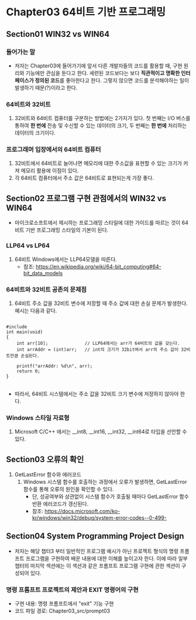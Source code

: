 # Chapter03 64비트 기반 프로그래밍
## Section01 WIN32 vs WIN64
### 들어가는 말
* 저자는 Chapter03에 들어가기에 앞서 다른 개발자들의 코드를 활용할 때, 구현 원리와 기능에만 관심을 둔다고 한다. 세련된 코드보다는 보다 **직관적이고 명확한 인터페이스가 정의된 코드**를 좋아한다고 한다. 그렇지 않으면 코드를 분석해야하는 일이 발생하기 때문(?)이라고 한다.


### 64비트와 32비트
1. 32비트와 64비트 컴퓨터를 구분하는 방법에는 2가지가 있다. 첫 번째는 I/O 버스를 통하여 **한 번에** 전송 및 수신할 수 있는 데이터의 크기, 두 번째는 **한 번에** 처리하는 데이터의 크기이다.
    
### 프로그래머 입장에서의 64비트 컴퓨터
1. 32비트에서 64비트로 늘어나면 메모리에 대한 주소값을 표현할 수 있는 크기가 커져 메모리 활용에 이점이 있다.
2. 각 64비트 컴퓨터에서 주소 값은 64비트로 표현되는게 가장 좋다.

## Section02 프로그램 구현 관점에서의 WIN32 vs WIN64
* 마이크로소프트에서 제시하는 프로그래밍 스타일에 대한 가이드를 따르는 것이 64비트 기반 프로그래밍 스타일의 기본이 된다.

### LLP64 vs LP64
1. 64비트 Windows에서는 LLP64모델을 따른다.
    * 참조: https://en.wikipedia.org/wiki/64-bit_computing#64-bit_data_models

### 64비트와 32비트 공존의 문제점
1. 64비트 주소 값을 32비트 변수에 저장할 때 주소 값에 대한 손실 문제가 발생한다. 예시는 다음과 같다.
<pre>
<code>
#include <stdio.h>
int main(void)
{
    int arr[10];              // LLP64에서는 arr가 64비트의 값을 갖는다.
    int arrAddr = (int)arr;   // int의 크기가 32bit여서 arr의 주소 값이 32비트만큼 손실된다.

    printf("arrAddr: %d\n", arr);
    return 0;
}
</code>
</pre>
* 따라서, 64비트 시스템에서는 주소 값을 32비트 크기 변수에 저장하지 않아야 한다.

### Windows 스타일 자료형
1. Microsoft C/C++ 에서는 __int8, __int16, __int32, __int64로 타입을 선언할 수 있다.
    
## Section03 오류의 확인
1. GetLastError 함수와 에러코드
    1) Windows 시스템 함수를 호출하는 과정에서 오류가 발생하면, GetLastError 함수를 통해 오류의 원인을 확인할 수 있다.
        * 단, 성공여부와 상관없이 시스템 함수가 호출될 때마다 GetLastError 함수 반환 에러코드가 갱신된다.
        * 참조: https://docs.microsoft.com/ko-kr/windows/win32/debug/system-error-codes--0-499-

## Section04 System Programming Project Design
* 저자는 해당 챕터3 부터 일반적인 프로그램 예시가 아닌 프로젝트 형식의 명령 프롬프트 프로그램을 구현하여 배운 내용에 대한 이해를 높이고자 한다. 이에 따라 일부 챕터의 마지막 섹션에는 이 섹션과 같은 프롬프트 프로그램 구현에 관한 섹션이 구성되어 있다.

### 명령 프롬프트 프로젝트의 제안과 EXIT 명령어의 구현
* 구현 내용: 명령 프롬프트에서 "exit" 기능 구현
* 코드 파일 경로: Chapter03_src/prompt03
